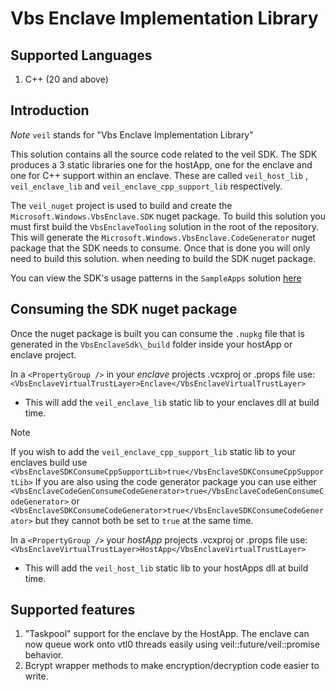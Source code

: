 Vbs Enclave Implementation Library
================

Supported Languages
------------
1. C++ (20 and above)

Introduction
------------
*Note* `veil` stands for "Vbs Enclave Implementation Library"

This solution contains all the source code related to the veil SDK. The SDK
produces a 3 static libraries one for the hostApp, one for the enclave and
one for C++ support within an enclave. These are called `veil_host_lib` ,
`veil_enclave_lib` and `veil_enclave_cpp_support_lib` respectively. 

The `veil_nuget` project is used to build and create the
`Microsoft.Windows.VbsEnclave.SDK` nuget package. To build this solution
you must first build the `VbsEnclaveTooling` solution in the root of the
repository. This will 
generate the `Microsoft.Windows.VbsEnclave.CodeGenerator` nuget package that
the SDK needs to consume. Once that is done you will only need to build this solution.
when needing to build the SDK nuget package.

You can view the SDK's usage patterns in
the `SampleApps` solution [here](https://github.com/microsoft/VbsEnclaveTooling/tree/main/SampleApps/SampleApps)

Consuming the SDK nuget package
------------
Once the nuget package is built you can consume the `.nupkg` file that is generated
in the `VbsEnclaveSdk\_build` folder inside your hostApp or enclave project.

In a `<PropertyGroup />` in your *enclave* projects .vcxproj or .props file use:
`<VbsEnclaveVirtualTrustLayer>Enclave</VbsEnclaveVirtualTrustLayer>`

- This will add the `veil_enclave_lib` static lib to your enclaves dll at build time.

> [!Note]
> If you wish to add the `veil_enclave_cpp_support_lib` static lib to your enclaves build use `<VbsEnclaveSDKConsumeCppSupportLib>true</VbsEnclaveSDKConsumeCppSupportLib>`
> If you are also using the code generator package you can use either `<VbsEnclaveCodeGenConsumeCodeGenerator>true</VbsEnclaveCodeGenConsumeCodeGenerator>` or `<VbsEnclaveSDKConsumeCodeGenerator>true</VbsEnclaveSDKConsumeCodeGenerator>`
> but they cannot both be set to `true` at the same time.


In a `<PropertyGroup />` your *hostApp* projects .vcxproj or .props file use:
`<VbsEnclaveVirtualTrustLayer>HostApp</VbsEnclaveVirtualTrustLayer>`

- This will add the `veil_host_lib` static lib to your hostApps dll at build time. 

Supported features
------------
1. "Taskpool" support for the enclave by the HostApp. The enclave can now queue work onto vtl0 threads easily using veil::future/veil::promise behavior.
1. Bcrypt wrapper methods to make encryption/decryption code easier to write.
